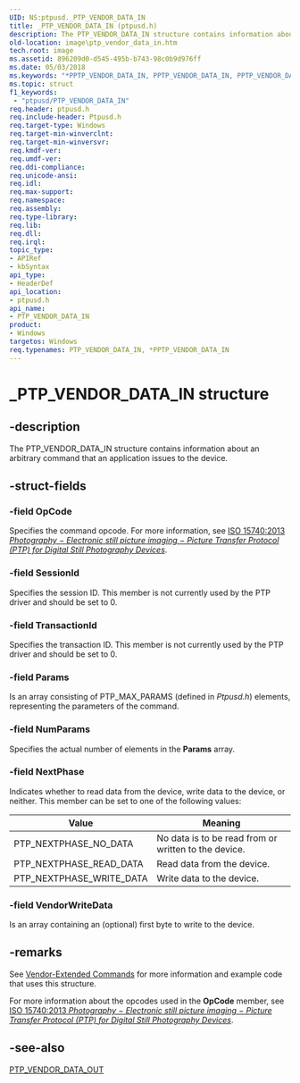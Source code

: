 ```yaml
---
UID: NS:ptpusd._PTP_VENDOR_DATA_IN
title: _PTP_VENDOR_DATA_IN (ptpusd.h)
description: The PTP_VENDOR_DATA_IN structure contains information about an arbitrary command that an application issues to the device.
old-location: image\ptp_vendor_data_in.htm
tech.root: image
ms.assetid: 896209d0-d545-495b-b743-98c0b9d976ff
ms.date: 05/03/2018
ms.keywords: "*PPTP_VENDOR_DATA_IN, PPTP_VENDOR_DATA_IN, PPTP_VENDOR_DATA_IN structure pointer [Imaging Devices], PTP_VENDOR_DATA_IN, PTP_VENDOR_DATA_IN structure [Imaging Devices], _PTP_VENDOR_DATA_IN, image.ptp_vendor_data_in, ptpusd/PPTP_VENDOR_DATA_IN, ptpusd/PTP_VENDOR_DATA_IN, wiastrct_b0ebb671-78d9-4224-8bde-893fb0afc9f8.xml"
ms.topic: struct
f1_keywords:
 - "ptpusd/PTP_VENDOR_DATA_IN"
req.header: ptpusd.h
req.include-header: Ptpusd.h
req.target-type: Windows
req.target-min-winverclnt:
req.target-min-winversvr: 
req.kmdf-ver: 
req.umdf-ver: 
req.ddi-compliance: 
req.unicode-ansi: 
req.idl: 
req.max-support: 
req.namespace: 
req.assembly: 
req.type-library: 
req.lib: 
req.dll: 
req.irql: 
topic_type:
- APIRef
- kbSyntax
api_type:
- HeaderDef
api_location:
- ptpusd.h
api_name:
- PTP_VENDOR_DATA_IN
product:
- Windows
targetos: Windows
req.typenames: PTP_VENDOR_DATA_IN, *PPTP_VENDOR_DATA_IN
---
```


# _PTP_VENDOR_DATA_IN structure

## -description

The PTP_VENDOR_DATA_IN structure contains information about an arbitrary command that an application issues to the device.

## -struct-fields

### -field OpCode

Specifies the command opcode. For more information, see [ISO 15740:2013 *Photography − Electronic still picture imaging − Picture Transfer Protocol (PTP) for Digital Still Photography Devices*](https://www.imaging.org/site/IST/IST/Standards/PTP_Standards.aspx).

### -field SessionId

Specifies the session ID. This member is not currently used by the PTP driver and should be set to 0.

### -field TransactionId

Specifies the transaction ID. This member is not currently used by the PTP driver and should be set to 0.

### -field Params

Is an array consisting of PTP_MAX_PARAMS (defined in *Ptpusd.h*) elements, representing the parameters of the command.

### -field NumParams

Specifies the actual number of elements in the **Params** array.

### -field NextPhase

Indicates whether to read data from the device, write data to the device, or neither. This member can be set to one of the following values:

| Value | Meaning |
| --- | --- |
| PTP_NEXTPHASE_NO_DATA | No data is to be read from or written to the device. |
| PTP_NEXTPHASE_READ_DATA | Read data from the device. |
| PTP_NEXTPHASE_WRITE_DATA | Write data to the device. |

### -field VendorWriteData

Is an array containing an (optional) first byte to write to the device.

## -remarks

See [Vendor-Extended Commands](https://docs.microsoft.com/windows-hardware/drivers/image/vendor-extended-commands) for more information and example code that uses this structure.

For more information about the opcodes used in the **OpCode** member, see [ISO 15740:2013 *Photography − Electronic still picture imaging − Picture Transfer Protocol (PTP) for Digital Still Photography Devices*](https://www.imaging.org/site/IST/IST/Standards/PTP_Standards.aspx).

## -see-also

[PTP_VENDOR_DATA_OUT](https://docs.microsoft.com/windows-hardware/drivers/ddi/ptpusd/ns-ptpusd-_ptp_vendor_data_out)
